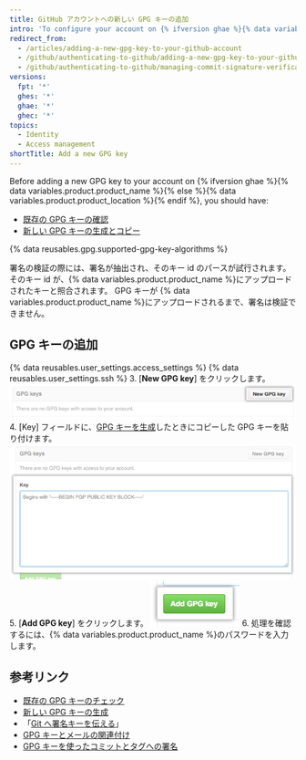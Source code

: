 ```yaml
---
title: GitHub アカウントへの新しい GPG キーの追加
intro: 'To configure your account on {% ifversion ghae %}{% data variables.product.product_name %}{% else %}{% data variables.product.product_location %}{% endif %} to use your new (or existing) GPG key, you''ll also need the key to your account.'
redirect_from:
  - /articles/adding-a-new-gpg-key-to-your-github-account
  - /github/authenticating-to-github/adding-a-new-gpg-key-to-your-github-account
  - /github/authenticating-to-github/managing-commit-signature-verification/adding-a-new-gpg-key-to-your-github-account
versions:
  fpt: '*'
  ghes: '*'
  ghae: '*'
  ghec: '*'
topics:
  - Identity
  - Access management
shortTitle: Add a new GPG key
---
```


Before adding a new GPG key to your account on {% ifversion ghae %}{% data variables.product.product_name %}{% else %}{% data variables.product.product_location %}{% endif %}, you should have:
- [既存の GPG キーの確認](/articles/checking-for-existing-gpg-keys)
- [新しい GPG キーの生成とコピー](/articles/generating-a-new-gpg-key)

{% data reusables.gpg.supported-gpg-key-algorithms %}

署名の検証の際には、署名が抽出され、そのキー id のパースが試行されます。 そのキー id が、{% data variables.product.product_name %}にアップロードされたキーと照合されます。 GPG キーが {% data variables.product.product_name %}にアップロードされるまで、署名は検証できません。

## GPG キーの追加

{% data reusables.user_settings.access_settings %}
{% data reusables.user_settings.ssh %}
3. [**New GPG key**] をクリックします。 ![GPG キーボタン](/assets/images/help/settings/gpg-add-gpg-key.png)
4. [Key] フィールドに、[GPG キーを生成](/articles/generating-a-new-gpg-key)したときにコピーした GPG キーを貼り付けます。 ![キーフィールド](/assets/images/help/settings/gpg-key-paste.png)
5. [**Add GPG key**] をクリックします。 ![キーの追加ボタン](/assets/images/help/settings/gpg-add-key.png)
6. 処理を確認するには、{% data variables.product.product_name %}のパスワードを入力します。

## 参考リンク

* [既存の GPG キーのチェック](/articles/checking-for-existing-gpg-keys)
* [新しい GPG キーの生成](/articles/generating-a-new-gpg-key)
* 「[Git へ署名キーを伝える](/articles/telling-git-about-your-signing-key)」
* [GPG キーとメールの関連付け](/articles/associating-an-email-with-your-gpg-key)
* [GPG キーを使ったコミットとタグへの署名](/articles/signing-commits-and-tags-using-gpg)
